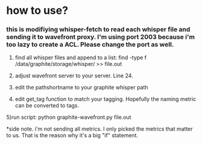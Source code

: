 # how to use?
### this is modifiying whisper-fetch to read each whisper file and sending it to wavefront proxy. I'm using port 2003 because i'm too lazy to create a ACL. Please change the port as well.


1) find all whisper files and append to a list:
find -type f  /data/graphite/storage/whisper/ >> file.out


2) adjust wavefront server to your server. Line 24.

3) edit the pathshortname to your graphite whisper path
4) edit get_tag function to match your tagging. Hopefully the naming metric can be converted to tags. 


5)run script: python graphite-wavefront.py file.out


*side note. i'm not sending all metrics. I only picked the metrics that matter to us. That is the reason why it's a big "if" statement. 


